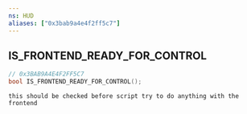 ```yaml
---
ns: HUD
aliases: ["0x3bab9a4e4f2ff5c7"]
---
```

## IS_FRONTEND_READY_FOR_CONTROL

```c
// 0x3BAB9A4E4F2FF5C7
bool IS_FRONTEND_READY_FOR_CONTROL();
```

```
this should be checked before script try to do anything with the frontend
```

